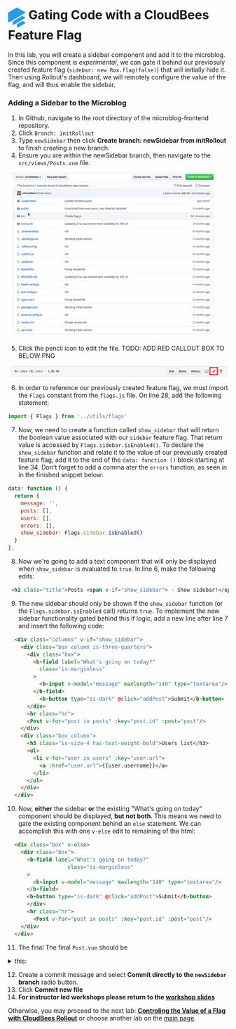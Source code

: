 # <img src="images/Rollout-blue.svg" alt="CloudBees Rollout Logo" width="40" align="top"> Gating Code with a CloudBees Feature Flag

In this lab, you will create a sidebar component and add it to the microblog. Since this component is *experimental*, we can gate it behind our previosuly created feature flag (`sidebar: new Rox.flag(false)`) that will initially hide it. Then using Rollout's dashboard, we will remotely configure the value of the flag, and will thus enable the sidebar.

### Adding a Sidebar to the Microblog

1. In Github, navigate to the root directory of the microblog-frontend repository.
2. Click `Branch: initRollout`
3. Type `newSidebar` then click **Create branch: newSidebar from initRollout** to finish creating a new branch.
4. Ensure you are within the newSidebar branch, then navigate to the `src/views/Posts.vue` file.

<p><img src="images/srcViewsPost.gif" />

5. Click the pencil icon to edit the file.
TODO: ADD RED CALLOUT BOX TO BELOW PNG

<p><img src="images/PostsVuePencil.png" />

6. In order to reference our previously created feature flag, we must import the `Flags` constant from the `flags.js` file. On line 28, add the following statement:
```javascript
import { Flags } from '../utils/flags'
```
7. Now, we need to create a function called `show_sidebar` that will return  the boolean value associated with our `sidebar` feature flag. That return value is accessed by `Flags.sidebar.isEnabled()`. To declare the `show_sidebar` function and relate it to the value of our previously created feature flag, add it to the end of the `data: function ()` block starting at line 34. Don't forget to add a comma ater the `errors` function, as seen in in the finished snippet below:
```javascript
data: function () {
  return {
    message: '',
    posts: [],
    users: [],
    errors: [],
    show_sidebar: Flags.sidebar.isEnabled()
  }
},
```
8. Now we're going to add a text component that will only be displayed when `show_sidebar` is evaluated to `true`. In line 6, make the following edits:
```html
 <h1 class="title">Posts <span v-if="show_sidebar"> - Show sidebar!</span></h1>
```
9. The new sidebar should only be shown if the `show_sidebar` function (or the `Flags.sidebar.isEnabled` call) returns `true`. To implement the new sidebar functionality gated behind this if logic, add a new line after line 7 and insert the following code:
```html
  <div class="columns" v-if="show_sidebar">
    <div class="box column is-three-quarters">
      <div class="box">
        <b-field label="What's going on today?"
          class="is-marginless"
        >
          <b-input v-model="message" maxlength="140" type="textarea"/>
        </b-field>
          <b-button type="is-dark" @click="addPost">Submit</b-button>
      </div>
      <hr class="hr">
      <Post v-for="post in posts" :key="post.id" :post="post"/>
    </div>
    <div class="box column">
      <h3 class="is-size-4 has-text-weight-bold">Users list</h3>
      <ul>
        <li v-for="user in users" :key="user.url">
          <a :href="user.url">{{user.username}}</a>
        </li>
      </ul>
    </div>
  </div>
```
10. Now, **either** the sidebar **or** the existing "What's going on today" component should be displayed, **but not both**. This means we need to gate the existing component behind an `else` statement. We can accomplish this with one `v-else` edit to remaining of the html:
```html
  <div class="box" v-else>
    <div class="box">
      <b-field label="What's going on today?"
                   class="is-marginless"
      >
        <b-input v-model="message" maxlength="140" type="textarea"/>
      </b-field>
      <b-button type="is-dark" @click="addPost">Submit</b-button>
      </div>
      <hr class="hr">
        <Post v-for="post in posts" :key="post.id" :post="post"/>
    </div>
  </div>
```
11. The final The final `Post.vue` should be
<details><summary>this:</summary>

```html
<template>
  <div class="container">
    <hr class="hr is-invisible">
    <div class="box">

      <h1 class="title">Posts <span v-if="show_sidebar"> - Show sidebar!</span></h1>
      <hr class="hr">
      <div class="columns" v-if="show_sidebar">
        <div class="box column is-three-quarters">
          <div class="box">
            <b-field label="What's going on today?"
                     class="is-marginless"
            >
              <b-input v-model="message" maxlength="140" type="textarea"/>
            </b-field>
            <b-button type="is-dark" @click="addPost">Submit</b-button>
          </div>
          <hr class="hr">
          <Post v-for="post in posts" :key="post.id" :post="post"/>
        </div>
        <div class="box column">
          <h3 class="is-size-4 has-text-weight-bold">Users list</h3>
          <ul>
            <li v-for="user in users" :key="user.url">
              <a :href="user.url">{{user.username}}</a>
            </li>
          </ul>
        </div>
      </div>

      <div class="box" v-else>
        <div class="box">
          <b-field label="What's going on today?"
                   class="is-marginless"
          >
            <b-input v-model="message" maxlength="140" type="textarea"/>
          </b-field>
          <b-button type="is-dark" @click="addPost">Submit</b-button>
        </div>
        <hr class="hr">
        <Post v-for="post in posts" :key="post.id" :post="post"/>
      </div>
    </div>
  </div>
</template>

<script>
import Post from '@/components/Post.vue'
import axios from 'axios'
import { mapGetters, mapState } from 'vuex'
import { Flags } from '../utils/flags'

export default {
  name: 'posts',
  components: {
    Post
  },
  data: function () {
    return {
      message: '',
      posts: [],
      users: [],
      errors: [],
      show_sidebar: Flags.sidebar.isEnabled()
    }
  },
  created () {
    this.getPosts()
    this.getUsers()
  },
  computed: {
    ...mapGetters([
      'isLoggedIn'
    ]),
    ...mapState([
      'user'
    ])
  },
  methods: {
    getPosts: function () {
      axios.get(`${process.env.VUE_APP_BASE_API_URL}/posts/`)
        .then(response => {
          this.posts = response.data
        })
        .catch(error => {
          this.errors.push(error)
        })
    },
    getUsers: function () {
      axios.get(`${process.env.VUE_APP_BASE_API_URL}/users/`)
        .then(response => {
          this.users = response.data
        })
        .catch(error => {
          this.errors.push(error)
        })
    },
    addPost: function () {
      if (this.message.length > 1 && this.message.length <= 140) {
        axios.post(`${process.env.VUE_APP_BASE_API_URL}/posts/`, {
          user: this.user.url,
          message: this.message
        }, {
          headers: {
            'Authorization': `Bearer ${localStorage.getItem('token')}`,
            'Content-Type': 'application/json'
          }
        })
          .then(() => {
            this.getPosts()
            this.message = ''
          })
          .catch(e => {
            this.errors.push(e)
          })
      }
    }
  }
}
</script>
```
</details>

12. Create a commit message and select **Commit directly to the `newSidebar` branch** radio button.
13. Click **Commit new file**
14. **For instructor led workshops please return to the [workshop slides](https://cloudbees-days.github.io/core-rollout-flow-workshop/rollout/#1)**

Otherwise, you may proceed to the next lab: [**Controling the Value of a Flag with CloudBees Rollout**](../rolloutExperiment/rolloutExperiment.md) or choose another lab on the [main page](../../README.md#workshop-labs).
